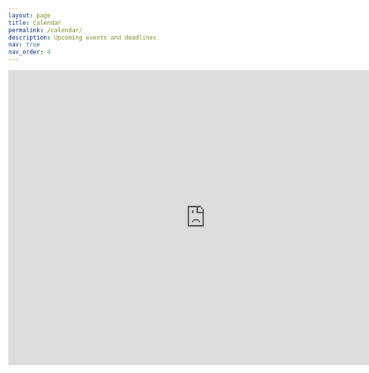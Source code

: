 ```yaml
---
layout: page
title: Calendar
permalink: /calendar/
description: Upcoming events and deadlines.
nav: true
nav_order: 4
---
```


<iframe src="https://calendar.google.com/calendar/embed?height=600&wkst=1&bgcolor=%23ffffff&ctz=Asia%2FSeoul&showTitle=1&showNav=1&showDate=1&showPrint=0&showTabs=0&showCalendars=1&showTz=1&title=2024%201%ED%95%99%EA%B8%B0%20%EA%B0%95%EC%9D%98&src=YWFyb25rci50cmFpbmVyQGdtYWlsLmNvbQ&src=YTk4bG01Mm9tMGdsM3E5b2x1dnRncG9vbTU4MTFtdDZAaW1wb3J0LmNhbGVuZGFyLmdvb2dsZS5jb20&color=%23039BE5&color=%23D50000" style="border-width:0" width="800" height="600" frameborder="0" scrolling="no"></iframe>
